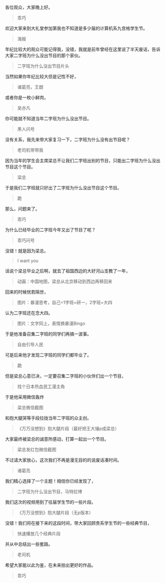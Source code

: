 各位观众，大家晚上好。
> 乖巧

欢迎大家来到大礼堂参加第我也不知道是多少届的计算机系九宫格学生节。
> 海报

年纪比较大的观众可能记得我，没错，我就是前年曾经在这里说了半天废话，告诉大家二字班为什么没出节目的那个家伙。
> 二字班为什么没出节目片头

当然如果你年纪比较大但是记性不好，
> 诸葛亮，王朗

或者你是一枚小鲜肉，
> 吴亦凡

你可能就不知道当年二字班为什么没出节目。
> 黑人问号

没有关系，我先来带大家复习一下，二字班为什么没有出节目呢？
> 老司机带带我

因为当年的学生会主席梁总不让我们二字班出别的节目，只能出二字班为什么没出节目这个节目。
> 梁总

于是我们二字班就只好出了二字班为什么没出节目这个节目。
> 跪

那么，问题来了。
> 乖巧

为什么已经毕业的二字班今年又出了节目了呢？
> 乖巧问号

没错！就是因为梁总。
> I want you

话说个梁总毕业之后啊，就去了祖国西边的大好河山支教了一年，
> 动画：中国地图，梁总从北京移动到西边再移回来

回来的时候恍若隔世，
> 图片：暴漫思考，自己=1字班=研一，2字班=大四

认为二字班还在念大四。
> 图片：文字同上，表情换暴漫Bingo

于是他准备召集二字班的同学们再搞一波事。
> 自由引导人民

可是后来他才发现二字班的同学们都毕业了。
> 跪

但是梁总心意已决，一定要召集二字班的小伙伴们出一个节目，
> 找个日本热血民工漫主角

于是他采用微信轰炸
> 梁总微信截图

和抱大腿哭等手段拉拢当年二字班的众主创。
> 《万万没想到》抱大腿片段（最好把王大锤p成梁总）

大家最终被梁总的诚意所感动，打算一起出一个节目。
> 梁总发红包微信截图

不过请大家放心，这次我们不再是漫无目的的说废话凑时间。
> 诸葛亮

我们精心选择了一个主题！相信你已经发现了，
> 二字班为什么没出节目，马特拉博

我们这次的视频用到了往届学生节的一些片段。
> 《万万没想到》抱大腿片段（无p版本）

没错！我们将在接下来的这段时间，带大家回顾贵系学生节的一些经典节目，
> 快速播放几个经典片段

并从中总结出一些套路。
> 老司机

希望大家能以此为鉴，在未来拍出更好的作品。
> 乖巧

